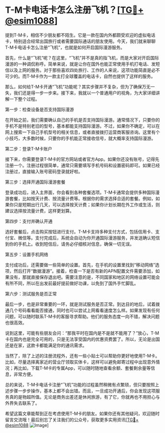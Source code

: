 # T-M卡电话卡怎么注册飞机？[[TG💪+ @esim1088](https://t.me/s/esim1088)]

提到T-M卡，相信不少朋友都不陌生。它是一款在国内外都颇受欢迎的虚拟电话卡，特别适合经常出国旅行或者需要国际通话的朋友使用。今天，我们就来聊聊T-M卡电话卡怎么注册“飞机”，也就是如何开启国际漫游服务。

首先，什么是“飞机”呢？在这里，“飞机”并不是真的指飞机，而是大家对开启国际漫游的一种调侃称呼。简单来说，就是让你在国外也能正常使用手机打电话、发短信以及上网的服务。对于那些喜欢四处旅行、工作的人来说，这项功能简直是必不可少的。而T-M卡作为一款主打全球覆盖的电话卡，自然也提供了这样的服务。

那么，如何给T-M卡开通“飞机”功能呢？其实步骤并不复杂，但为了确保万无一失，我们还是得一步一步来。接下来，我就以一个普通用户的视角，为大家详细讲解一下整个过程。

第一步：检查设备是否支持国际漫游

在开始之前，我们需要确认自己的手机是否支持国际漫游。通常情况下，只要你的手机不是特别老旧的型号，基本都能支持国际漫游。不过，如果你不确定，可以在网上搜索一下自己手机型号的相关信息，或者直接拨打运营商客服咨询。这里有个小技巧，大多数时候，只要你的手机能正常接收信号，就大概率支持国际漫游。

第二步：登录T-M卡账户

接下来，你需要登录T-M卡的官方网站或者官方App。如果你还没有账号，记得先注册一个。注册过程很简单，通常只需要填写手机号码和设置密码即可。如果已经注册过，直接输入账号密码登录就好啦。

第三步：选择开通国际漫游套餐

登录成功后，进入主界面，你会看到各种套餐选项。T-M卡通常会提供多种国际漫游套餐，比如按天计费、按流量计费等。根据你的需求选择合适的套餐。例如，如果你只是短期出行几天，可以选择按天计费；如果你计划长期在外工作或生活，则建议选择按流量计费，这样更划算。

第四步：支付并确认开通

选好套餐后，点击购买按钮进行支付。T-M卡支持多种支付方式，包括信用卡、支付宝、微信等。支付完成后，系统会自动为你开通国际漫游服务，并发送确认短信到你的手机上。收到短信后，请务必仔细核对信息，确保一切无误。

第五步：设置手机网络

支付成功后，还需要做一些简单的设置。首先，在手机的设置里找到“移动网络”选项，然后打开“数据漫游”。接着，检查一下是否有新的APN配置文件需要添加，如果没有，那就直接保存退出吧。需要注意的是，不同国家和地区的网络设置可能会有所不同，所以在出发前最好提前做好功课，以免到了国外手忙脚乱。

第六步：测试服务是否正常

最后一步，也是非常重要的一环，就是测试服务是否正常。到达目的地后，试着拨通几个号码看看能否接通，同时也可以尝试上网看看速度怎么样。如果发现有任何问题，可以随时联系T-M卡的客服寻求帮助。他们的服务态度一向不错，解决问题也很高效。

说到这里，可能有些朋友会问：“那我平时在国内是不是就不能用了？”放心，T-M卡在国内也是完全可用的，只是无法享受国内的优惠资费罢了。所以，无论是出国还是在家，这款卡都能满足你的通讯需求。

当然了，除了上述的注册流程外，还有一些小贴士可以帮助你更好地使用T-M卡。比如，尽量选择离家近的营业厅领取实体卡，这样可以避免邮寄过程中出现意外情况；再比如，下载T-M卡的专属App，可以随时随地查看余额、套餐剩余量等信息，非常方便。

总的来说，T-M卡电话卡注册“飞机”功能的过程虽然稍微有点繁琐，但只要按照上述步骤一步步操作，基本上都不会出错。而且，一旦成功开通后，你会发现这项服务真的是物超所值。无论是商务出差还是休闲旅游，有了它，你就再也不用担心与外界失去联系了。

希望这篇文章能帮到正在考虑使用T-M卡的朋友。如果你还有其他疑问，欢迎随时留言交流哦！最后别忘了关注我们的公众号，获取更多实用资讯[[TG💪+ @esim1088](https://t.me/s/esim1088) ![Image](https://i.postimg.cc/4NQfJmqS/Snipaste-2025-05-13-00-14-12.png)]